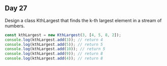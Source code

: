 ## Day 27

Design a class KthLargest that finds the k-th largest element in a stream of numbers.

```js
const kthLargest = new KthLargest(3, [4, 5, 8, 2]);
console.log(kthLargest.add(3)); // return 4
console.log(kthLargest.add(5)); // return 5
console.log(kthLargest.add(10)); // return 5
console.log(kthLargest.add(9)); // return 8
console.log(kthLargest.add(4)); // return 8
```
